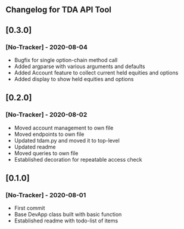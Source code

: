 ## Changelog for TDA API Tool

## [0.3.0]
### [No-Tracker] - 2020-08-04
- Bugfix for single option-chain method call
- Added argparse with various arguments and defaults
- Added Account feature to collect current held equities and options
- Added display to show held equities and options

## [0.2.0]
### [No-Tracker] - 2020-08-02
- Moved account management to own file
- Moved endpoints to own file
- Updated tdam.py and moved it to top-level
- Updated readme
- Moved queries to own file
- Established decoration for repeatable access check

## [0.1.0]
### [No-Tracker] - 2020-08-01
- First commit
- Base DevApp class built with basic function
- Established readme with todo-list of items